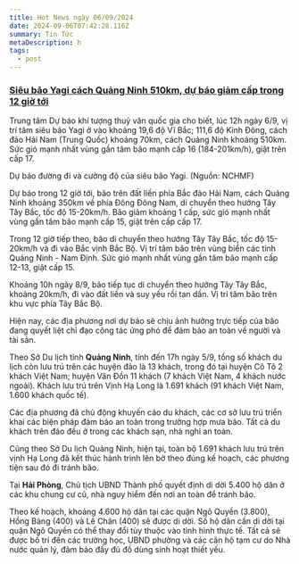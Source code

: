 ```yaml
---
title: Hot News ngày 06/09/2024
date: 2024-09-06T07:42:28.116Z
summary: Tin Tức
metaDescription: h
tags:
  - post
---
```



### [Siêu bão Yagi cách Quảng Ninh 510km, dự báo giảm cấp trong 12 giờ tới](https://baomoi.com/sieu-bao-yagi-cach-quang-ninh-510km-du-bao-giam-cap-trong-12-gio-toi-c50094580.epi "Siêu bão Yagi cách Quảng Ninh 510km, dự báo giảm cấp trong 12 giờ tới")



Trung tâm Dự báo khí tượng thuỷ văn quốc gia cho biết, lúc 12h ngày 6/9, vị trí tâm siêu bão Yagi ở vào khoảng 19,6 độ Vĩ Bắc; 111,6 độ Kinh Đông, cách đảo Hải Nam (Trung Quốc) khoảng 70km, cách Quảng Ninh khoảng 510km. Sức gió mạnh nhất vùng gần tâm bão mạnh cấp 16 (184-201km/h), giật trên cấp 17.

Dự báo đường đi và cường độ của siêu bão Yagi. (Nguồn: NCHMF)

Dự báo trong 12 giờ tới, bão trên đất liền phía Bắc đảo Hải Nam, cách Quảng Ninh khoảng 350km về phía Đông Đông Nam, di chuyển theo hướng Tây Tây Bắc, tốc độ 15-20km/h. Bão giảm khoảng 1 cấp, sức gió mạnh nhất vùng gần tâm bão mạnh cấp 15, giật trên cấp cấp 17.

Trong 12 giờ tiếp theo, bão di chuyển theo hướng Tây Tây Bắc, tốc độ 15-20km/h và đi vào Bắc vịnh Bắc Bộ. Vị trí tâm bão trên vùng biển các tỉnh Quảng Ninh - Nam Định. Sức gió mạnh nhất vùng gần tâm bão mạnh cấp 12-13, giật cấp 15.

Khoảng 10h ngày 8/9, bão tiếp tục di chuyển theo hướng Tây Tây Bắc, khoảng 20km/h, đi vào đất liền và suy yếu rồi tan dần. Vị trí tâm bão trên khu vực phía Tây Bắc Bộ.

Hiện nay, các địa phương nơi dự báo sẽ chịu ảnh hưởng trực tiếp của bão đang quyết liệt chỉ đạo công tác ứng phó để đảm bảo an toàn về người và tài sản.

Theo Sở Du lịch tỉnh **Quảng Ninh**, tính đến 17h ngày 5/9, tổng số khách du lịch còn lưu trú trên các huyện đảo là 13 khách, trong đó tại huyện Cô Tô 2 khách Việt Nam; huyện Vân Đồn 11 khách (7 khách Việt Nam, 4 khách nước ngoài). Khách lưu trú trên Vịnh Hạ Long là 1.691 khách (91 khách Việt Nam, 1.600 khách quốc tế).

Các địa phương đã chủ động khuyến cáo du khách, các cơ sở lưu trú triển khai các biện pháp đảm bảo an toàn trong trường hợp mưa bão. Tất cả du khách trên đảo đều ở trong các khách sạn, nhà nghỉ an toàn. 

Cũng theo Sở Du lịch Quảng Ninh, hiện tại, toàn bộ 1.691 khách lưu trú trên vịnh Hạ Long đã kết thúc hành trình lên bờ theo đúng kế hoạch, các phương tiện sau đó đi tránh bão.

Tại **Hải Phòng**, Chủ tịch UBND Thành phố quyết định di dời 5.400 hộ dân ở các khu chung cư cũ, nhà nguy hiểm đến nơi an toàn để tránh bão.

Theo kế hoạch, khoảng 4.600 hộ dân tại các quận Ngô Quyền (3.800), Hồng Bàng (400) và Lê Chân (400) sẽ được di dời. Số hộ dân cần di dời tại quận Ngô Quyền có thể thay đổi tùy thuộc vào tình hình thực tế. Tất cả sẽ được bố trí đến các trường học, UBND phường và các căn hộ tạm cư do Nhà nước quản lý, đảm bảo đầy đủ đồ dùng sinh hoạt thiết yếu.